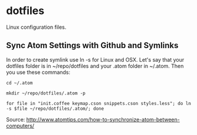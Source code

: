# dotfiles

Linux configuration files.

## Sync Atom Settings with Github and Symlinks
In order to create symlink use ln -s for Linux and OSX. 
Let's say that your dotfiles folder is in ~/repo/dotfiles and your .atom folder in ~/.atom.
Then you use these commands:

```
cd ~/.atom

mkdir ~/repo/dotfiles/.atom -p

for file in "init.coffee keymap.cson snippets.cson styles.less"; do ln -s $file ~/repo/dotfiles/.atom/; done
```
Source: http://www.atomtips.com/how-to-synchronize-atom-between-computers/

